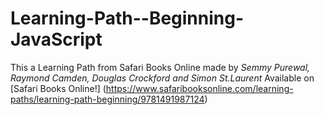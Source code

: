 # Learning-Path--Beginning-JavaScript
This a Learning Path from Safari Books Online made by *Semmy Purewal, Raymond Camden, Douglas Crockford and Simon St.Laurent*
Available on [Safari Books Online!] (https://www.safaribooksonline.com/learning-paths/learning-path-beginning/9781491987124)
